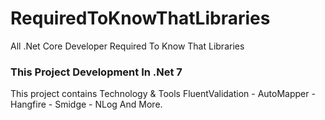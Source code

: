 # RequiredToKnowThatLibraries
All .Net Core Developer Required To Know That Libraries 

<h3> This Project Development In .Net 7 </h3>

<p>This project contains Technology & Tools FluentValidation - AutoMapper - Hangfire - Smidge - NLog And More.</p>
